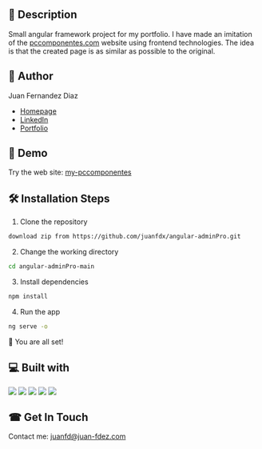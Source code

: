 ## 🧾 Description

Small angular framework project for my portfolio. I have made an imitation of the [pccomponentes.com](https://www.pccomponentes.com/) website using frontend technologies. The idea is that the created page is as similar as possible to the original.

## 🧐 Author 

Juan Fernandez Diaz

- [Homepage](https://www.juan-fdez.com/home)
- [LinkedIn](https://www.linkedin.com/in/juan-fdez-com/)
- [Portfolio](https://www.juan-fdez.com/portfolio)

## 🚀 Demo

Try the web site:  [my-pccomponentes](https://my-pccomponentes.netlify.app/)

## 🛠️ Installation Steps

1. Clone the repository

```bash
download zip from https://github.com/juanfdx/angular-adminPro.git
```

2. Change the working directory

```bash
cd angular-adminPro-main
```

3. Install dependencies

```bash
npm install
```

4. Run the app

```bash
ng serve -o
```

🌟 You are all set!

## 💻 Built with

<p>
  <img src="https://img.icons8.com/color/48/000000/html-5--v1.png"/>
  <img src="https://img.icons8.com/color/48/000000/css3.png"/>
  <img src="https://img.icons8.com/color/48/000000/sass.png"/>
  <img src="https://img.icons8.com/color/48/000000/javascript--v1.png"/>
  <img src="https://img.icons8.com/external-tal-revivo-color-tal-revivo/44/000000/external-angular-a-typescript-based-open-source-web-application-framework-logo-color-tal-revivo.png"/>
</p>

## ☎ Get In Touch

Contact me:  [juanfd@juan-fdez.com](https://www.juan-fdez.com/contact)
&nbsp;<br />
&nbsp;<br />
